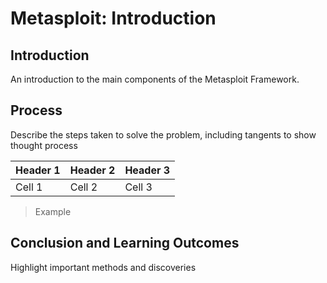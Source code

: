 # Metasploit: Introduction

## Introduction

An introduction to the main components of the Metasploit Framework.

## Process

Describe the steps taken to solve the problem, including tangents to show thought process

| Header 1 | Header 2 | Header 3 |
|----------|----------|----------|
| Cell 1   | Cell 2   | Cell 3   |

> Example

## Conclusion and Learning Outcomes

Highlight important methods and discoveries
